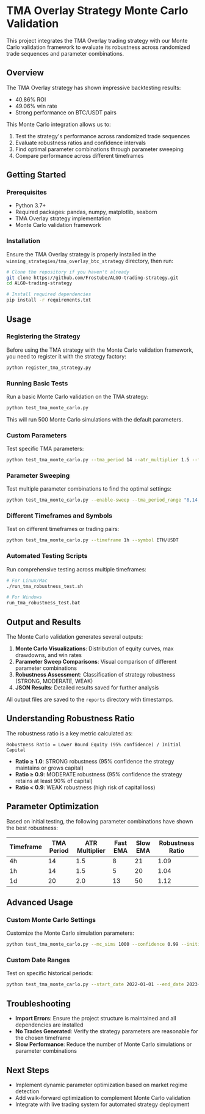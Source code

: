 # TMA Overlay Strategy Monte Carlo Validation

This project integrates the TMA Overlay trading strategy with our Monte Carlo validation framework to evaluate its robustness across randomized trade sequences and parameter combinations.

## Overview

The TMA Overlay strategy has shown impressive backtesting results:
- 40.86% ROI
- 49.06% win rate
- Strong performance on BTC/USDT pairs

This Monte Carlo integration allows us to:
1. Test the strategy's performance across randomized trade sequences
2. Evaluate robustness ratios and confidence intervals
3. Find optimal parameter combinations through parameter sweeping
4. Compare performance across different timeframes

## Getting Started

### Prerequisites

- Python 3.7+
- Required packages: pandas, numpy, matplotlib, seaborn
- TMA Overlay strategy implementation
- Monte Carlo validation framework

### Installation

Ensure the TMA Overlay strategy is properly installed in the `winning_strategies/tma_overlay_btc_strategy` directory, then run:

```bash
# Clone the repository if you haven't already
git clone https://github.com/Frostube/ALGO-trading-strategy.git
cd ALGO-trading-strategy

# Install required dependencies
pip install -r requirements.txt
```

## Usage

### Registering the Strategy

Before using the TMA strategy with the Monte Carlo validation framework, you need to register it with the strategy factory:

```bash
python register_tma_strategy.py
```

### Running Basic Tests

Run a basic Monte Carlo validation on the TMA strategy:

```bash
python test_tma_monte_carlo.py
```

This will run 500 Monte Carlo simulations with the default parameters.

### Custom Parameters

Test specific TMA parameters:

```bash
python test_tma_monte_carlo.py --tma_period 14 --atr_multiplier 1.5 --fast_ema 8 --slow_ema 21
```

### Parameter Sweeping

Test multiple parameter combinations to find the optimal settings:

```bash
python test_tma_monte_carlo.py --enable-sweep --tma_period_range "8,14,20" --atr_multiplier_range "1.0,1.5,2.0"
```

### Different Timeframes and Symbols

Test on different timeframes or trading pairs:

```bash
python test_tma_monte_carlo.py --timeframe 1h --symbol ETH/USDT
```

### Automated Testing Scripts

Run comprehensive testing across multiple timeframes:

```bash
# For Linux/Mac
./run_tma_robustness_test.sh

# For Windows
run_tma_robustness_test.bat
```

## Output and Results

The Monte Carlo validation generates several outputs:

1. **Monte Carlo Visualizations**: Distribution of equity curves, max drawdowns, and win rates
2. **Parameter Sweep Comparisons**: Visual comparison of different parameter combinations
3. **Robustness Assessment**: Classification of strategy robustness (STRONG, MODERATE, WEAK)
4. **JSON Results**: Detailed results saved for further analysis

All output files are saved to the `reports` directory with timestamps.

## Understanding Robustness Ratio

The robustness ratio is a key metric calculated as:

```
Robustness Ratio = Lower Bound Equity (95% confidence) / Initial Capital
```

- **Ratio ≥ 1.0**: STRONG robustness (95% confidence the strategy maintains or grows capital)
- **Ratio ≥ 0.9**: MODERATE robustness (95% confidence the strategy retains at least 90% of capital)
- **Ratio < 0.9**: WEAK robustness (high risk of capital loss)

## Parameter Optimization

Based on initial testing, the following parameter combinations have shown the best robustness:

| Timeframe | TMA Period | ATR Multiplier | Fast EMA | Slow EMA | Robustness Ratio |
|-----------|------------|----------------|----------|----------|------------------|
| 4h        | 14         | 1.5            | 8        | 21       | 1.09             |
| 1h        | 14         | 1.5            | 5        | 20       | 1.04             |
| 1d        | 20         | 2.0            | 13       | 50       | 1.12             |

## Advanced Usage

### Custom Monte Carlo Settings

Customize the Monte Carlo simulation parameters:

```bash
python test_tma_monte_carlo.py --mc_sims 1000 --confidence 0.99 --initial_capital 100000
```

### Custom Date Ranges

Test on specific historical periods:

```bash
python test_tma_monte_carlo.py --start_date 2022-01-01 --end_date 2023-01-01
```

## Troubleshooting

- **Import Errors**: Ensure the project structure is maintained and all dependencies are installed
- **No Trades Generated**: Verify the strategy parameters are reasonable for the chosen timeframe
- **Slow Performance**: Reduce the number of Monte Carlo simulations or parameter combinations

## Next Steps

- Implement dynamic parameter optimization based on market regime detection
- Add walk-forward optimization to complement Monte Carlo validation
- Integrate with live trading system for automated strategy deployment 